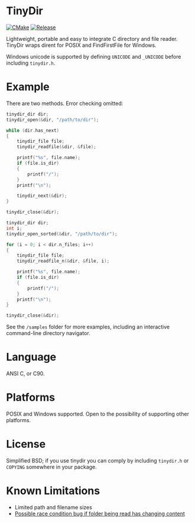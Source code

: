 TinyDir
=======
[![CMake](https://github.com/cxong/tinydir/actions/workflows/cmake.yml/badge.svg)](https://github.com/cxong/tinydir/actions/workflows/cmake.yml)
[![Release](http://img.shields.io/github/release/cxong/tinydir.svg)](https://github.com/cxong/tinydir/releases/latest)

Lightweight, portable and easy to integrate C directory and file reader. TinyDir wraps dirent for POSIX and FindFirstFile for Windows.

Windows unicode is supported by defining `UNICODE` and `_UNICODE` before including `tinydir.h`.

Example
=======

There are two methods. Error checking omitted:

```C
tinydir_dir dir;
tinydir_open(&dir, "/path/to/dir");

while (dir.has_next)
{
	tinydir_file file;
	tinydir_readfile(&dir, &file);

	printf("%s", file.name);
	if (file.is_dir)
	{
		printf("/");
	}
	printf("\n");

	tinydir_next(&dir);
}

tinydir_close(&dir);
```

```C
tinydir_dir dir;
int i;
tinydir_open_sorted(&dir, "/path/to/dir");

for (i = 0; i < dir.n_files; i++)
{
	tinydir_file file;
	tinydir_readfile_n(&dir, &file, i);

	printf("%s", file.name);
	if (file.is_dir)
	{
		printf("/");
	}
	printf("\n");
}

tinydir_close(&dir);
```

See the `/samples` folder for more examples, including an interactive command-line directory navigator.

Language
========

ANSI C, or C90.

Platforms
=========

POSIX and Windows supported. Open to the possibility of supporting other platforms.

License
=======

Simplified BSD; if you use tinydir you can comply by including `tinydir.h` or `COPYING` somewhere in your package.

Known Limitations
=================

- Limited path and filename sizes
- [Possible race condition bug if folder being read has changing content](https://github.com/cxong/tinydir/issues/13)
